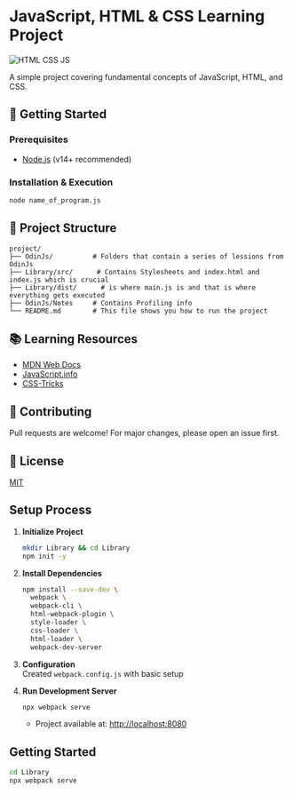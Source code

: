 # JavaScript, HTML & CSS Learning Project

![HTML CSS JS](https://img.shields.io/badge/-HTML%20%7C%20CSS%20%7C%20JS-3178C6?logo=javascript&logoColor=white)

A simple project covering fundamental concepts of JavaScript, HTML, and CSS.

## 🚀 Getting Started

### Prerequisites
- [Node.js](https://nodejs.org/) (v14+ recommended)

### Installation & Execution
```bash
node name_of_program.js
```

## 📂 Project Structure
```
project/
├── OdinJs/          # Folders that contain a series of lessions from OdinJs
├── Library/src/      # Contains Stylesheets and index.html and index.js which is crucial
├── Library/dist/      # is where main.js is and that is where everything gets executed
├── OdinJs/Notes     # Contains Profiling info
└── README.md        # This file shows you how to run the project
```

## 📚 Learning Resources
- [MDN Web Docs](https://developer.mozilla.org/)
- [JavaScript.info](https://javascript.info/)
- [CSS-Tricks](https://css-tricks.com/)

## 🤝 Contributing
Pull requests are welcome! For major changes, please open an issue first.

## 📜 License
[MIT](https://choosealicense.com/licenses/mit/)

## Setup Process

1. **Initialize Project**  
   ```bash
   mkdir Library && cd Library
   npm init -y
   ```

2. **Install Dependencies**  
   ```bash
   npm install --save-dev \
     webpack \
     webpack-cli \
     html-webpack-plugin \
     style-loader \
     css-loader \
     html-loader \
     webpack-dev-server
   ```

3. **Configuration**  
   Created `webpack.config.js` with basic setup

4. **Run Development Server**  
   ```bash
   npx webpack serve
   ```
   - Project available at: [http://localhost:8080](http://localhost:8080)

## Getting Started
```bash
cd Library
npx webpack serve
```



